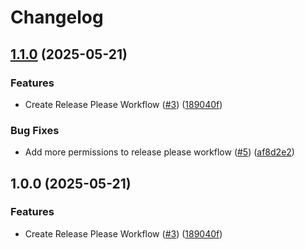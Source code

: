 # Changelog

## [1.1.0](https://github.com/Abadi11/Github-Examples/compare/v1.0.0...v1.1.0) (2025-05-21)


### Features

* Create Release Please Workflow ([#3](https://github.com/Abadi11/Github-Examples/issues/3)) ([189040f](https://github.com/Abadi11/Github-Examples/commit/189040fabf0b91e6cd5d776fe1ba25c7e32d4553))


### Bug Fixes

* Add more permissions to release please workflow ([#5](https://github.com/Abadi11/Github-Examples/issues/5)) ([af8d2e2](https://github.com/Abadi11/Github-Examples/commit/af8d2e2f59c1dd5edd76b0bc0e03fdd0430f0d48))

## 1.0.0 (2025-05-21)


### Features

* Create Release Please Workflow ([#3](https://github.com/Abadi11/Github-Examples/issues/3)) ([189040f](https://github.com/Abadi11/Github-Examples/commit/189040fabf0b91e6cd5d776fe1ba25c7e32d4553))
